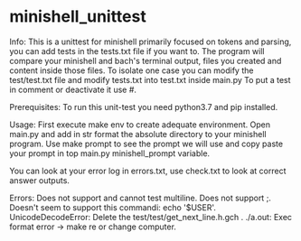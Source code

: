# minishell_unittest
Info:
 This is a unittest for minishell primarily focused on tokens and parsing, you can add tests in the tests.txt file if you want to.
  The program will compare your minishell and bach's terminal output, files you created and content inside those files.
  To isolate one case you can modify the test/test.txt file and modify tests.txt into test.txt inside main.py
  To put a test in comment or deactivate it use #.

Prerequisites:
  To run this unit-test you need python3.7 and pip installed.

Usage:
  First execute make env to create adequate environment.
  Open main.py and add in str format the absolute directory to your minishell program.
  Use make prompt to see the prompt we will use and copy paste your prompt in top main.py minishell_prompt variable.
  
  You can look at your error log in errors.txt, use check.txt to look at correct answer outputs.


Errors:
  Does not support and cannot test multiline.
  Does not support ;.
  Doesn't seem to support this commandi: echo '$USER'.
  UnicodeDecodeError: Delete the test/test/get_next_line.h.gch .
  ./a.out: Exec format error -> make re or change computer.

